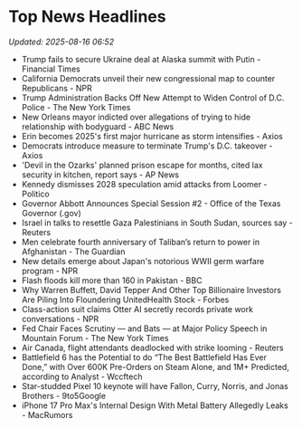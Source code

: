 # Top News Headlines

_Updated: 2025-08-16 06:52_

- Trump fails to secure Ukraine deal at Alaska summit with Putin - Financial Times
- California Democrats unveil their new congressional map to counter Republicans - NPR
- Trump Administration Backs Off New Attempt to Widen Control of D.C. Police - The New York Times
- New Orleans mayor indicted over allegations of trying to hide relationship with bodyguard - ABC News
- Erin becomes 2025's first major hurricane as storm intensifies - Axios
- Democrats introduce measure to terminate Trump's D.C. takeover - Axios
- 'Devil in the Ozarks' planned prison escape for months, cited lax security in kitchen, report says - AP News
- Kennedy dismisses 2028 speculation amid attacks from Loomer - Politico
- Governor Abbott Announces Special Session #2 - Office of the Texas Governor (.gov)
- Israel in talks to resettle Gaza Palestinians in South Sudan, sources say - Reuters
- Men celebrate fourth anniversary of Taliban’s return to power in Afghanistan - The Guardian
- New details emerge about Japan's notorious WWII germ warfare program - NPR
- Flash floods kill more than 160 in Pakistan - BBC
- Why Warren Buffett, David Tepper And Other Top Billionaire Investors Are Piling Into Floundering UnitedHealth Stock - Forbes
- Class-action suit claims Otter AI secretly records private work conversations - NPR
- Fed Chair Faces Scrutiny — and Bats — at Major Policy Speech in Mountain Forum - The New York Times
- Air Canada, flight attendants deadlocked with strike looming - Reuters
- Battlefield 6 has the Potential to do “The Best Battlefield Has Ever Done,” with Over 600K Pre-Orders on Steam Alone, and 1M+ Predicted, according to Analyst - Wccftech
- Star-studded Pixel 10 keynote will have Fallon, Curry, Norris, and Jonas Brothers - 9to5Google
- iPhone 17 Pro Max's Internal Design With Metal Battery Allegedly Leaks - MacRumors